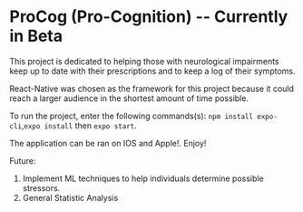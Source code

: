 # ProCog (Pro-Cognition) -- Currently in Beta

This project is dedicated to helping those with neurological impairments keep up to date with their prescriptions and to keep a log of their symptoms.

React-Native was chosen as the framework for this project because it could reach a larger audience in the shortest amount of time possible.

To run the project, enter the following commands(s):
`npm install expo-cli`,`expo install` then `expo start`.

The application can be ran on IOS and Apple!. Enjoy!

Future:

1. Implement ML techniques to help individuals determine possible stressors.
2. General Statistic Analysis

